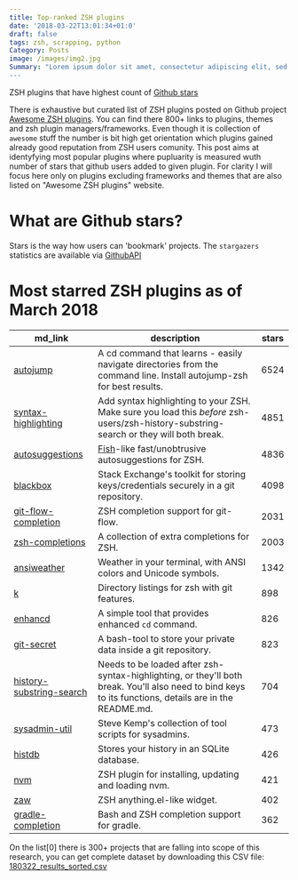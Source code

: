 ```yaml
---
title: Top-ranked ZSH plugins
date: '2018-03-22T13:01:34+01:0'
draft: false
tags: zsh, scrapping, python
Category: Posts
image: /images/img2.jpg
Summary: "Lorem ipsum dolor sit amet, consectetur adipiscing elit, sed do eiusmod tempor incididunt ut labore et dolore magna aliqua. Ut enim ad minim veniam, quis nostrud exercitation ullamco laboris nisi ut aliquip ex ea commodo consequat. Duis aute irure dolor in reprehenderit in voluptate velit esse cillum dolore eu fugiat nulla pariatur. Excepteur sint occaecat cupidatat non proident, sunt in culpa qui officia deserunt mollit anim id est laborum.
---
```


ZSH plugins that have highest count of [Github stars]()


There is exhaustive but curated list of ZSH plugins posted on Github project [Awesome ZSH plugins](https://github.com/unixorn/awesome-zsh-plugins). You can find there 800+ links to plugins, themes and zsh plugin managers/frameworks. Even though it is collection of `awesome` stuff the number is bit high get orientation which plugins gained already good reputation from ZSH users comunity. This post aims at identyfying most popular plugins where pupluarity is measured wuth number of stars that github users added to given plugin. For clarity I will focus here only on plugins excluding frameworks and themes that are also listed on "Awesome ZSH plugins" website.

# What are Github stars?

Stars is the way how users can 'bookmark' projects. The `stargazers` statistics are available via [GithubAPI]()

# Most starred ZSH plugins as of March 2018

md_link                                                                               | description                                                                                                                                            | stars
------------------------------------------------------------------------------------- | ------------------------------------------------------------------------------------------------------------------------------------------------------ | -----
[autojump](https://github.com/wting/autojump)                                         | A cd command that learns - easily navigate directories from the command line. Install autojump-zsh for best results.                                   | 6524
[syntax-highlighting](https://github.com/zsh-users/zsh-syntax-highlighting)           | Add syntax highlighting to your ZSH. Make sure you load this _before_ zsh-users/zsh-history-substring-search or they will both break.                  | 4851
[autosuggestions](https://github.com/zsh-users/zsh-autosuggestions)                   | [Fish](https://fishshell.com/)-like fast/unobtrusive autosuggestions for ZSH.                                                                          | 4836
[blackbox](https://github.com/StackExchange/blackbox)                                 | Stack Exchange's toolkit for storing keys/credentials securely in a git repository.                                                                    | 4098
[git-flow-completion](https://github.com/bobthecow/git-flow-completion)               | ZSH completion support for git-flow.                                                                                                                   | 2031
[zsh-completions](https://github.com/zsh-users/zsh-completions)                       | A collection of extra completions for ZSH.                                                                                                             | 2003
[ansiweather](https://github.com/fcambus/ansiweather)                                 | Weather in your terminal, with ANSI colors and Unicode symbols.                                                                                        | 1342
[k](https://github.com/rimraf/k)                                                      | Directory listings for zsh with git features.                                                                                                          | 898
[enhancd](https://github.com/b4b4r07/enhancd)                                         | A simple tool that provides enhanced `cd` command.                                                                                                     | 826
[git-secret](https://github.com/sobolevn/git-secret)                                  | A bash-tool to store your private data inside a git repository.                                                                                        | 823
[history-substring-search](https://github.com/zsh-users/zsh-history-substring-search) | Needs to be loaded after zsh-syntax-highlighting, or they'll both break. You'll also need to bind keys to its functions, details are in the README.md. | 704
[sysadmin-util](https://github.com/skx/sysadmin-util)                                 | Steve Kemp's collection of tool scripts for sysadmins.                                                                                                 | 473
[histdb](https://github.com/larkery/zsh-histdb)                                       | Stores your history in an SQLite database.                                                                                                             | 426
[nvm](https://github.com/lukechilds/zsh-nvm)                                          | ZSH plugin for installing, updating and loading nvm.                                                                                                   | 421
[zaw](https://github.com/zsh-users/zaw)                                               | ZSH anything.el-like widget.                                                                                                                           | 402
[gradle-completion](https://github.com/eriwen/gradle-completion)                      | Bash and ZSH completion support for gradle.                                                                                                            | 362


On the list[0] there is 300+ projects that are falling into scope of this research, you can get complete dataset by downloading this CSV file: [180322_results_sorted.csv]()
